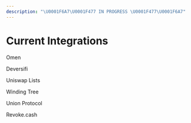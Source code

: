 ```yaml
---
description: "\U0001F6A7\U0001F477 IN PROGRESS \U0001F477\U0001F6A7"
---
```


# Current Integrations

Omen

Deversifi

Uniswap Lists

Winding Tree

Union Protocol

Revoke.cash



